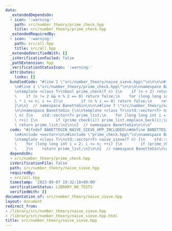 ```yaml
---
data:
  _extendedDependsOn:
  - icon: ':warning:'
    path: src/number_theory/prime_check.hpp
    title: src/number_theory/prime_check.hpp
  _extendedRequiredBy:
  - icon: ':warning:'
    path: src/all.hpp
    title: src/all.hpp
  _extendedVerifiedWith: []
  _isVerificationFailed: false
  _pathExtension: hpp
  _verificationStatusIcon: ':warning:'
  attributes:
    links: []
  bundledCode: "#line 1 \"src/number_theory/naive_sieve.hpp\"\n\n\n\n#include <vector>\n\
    \n#line 1 \"src/number_theory/prime_check.hpp\"\n\n\n\nnamespace BanetteGin {\n\
    \ntemplate <class T>\nbool prime_check(T n) {\n    if (n < 2) return false;\n\
    \    if (n != 2 && n % 2 == 0) return false;\n    for (long long int i = 3; i\
    \ * i <= n; i += 2)\n        if (n % i == 0) return false;\n    return true;\n\
    }\n\n}  // namespace BanetteGin\n\n\n#line 7 \"src/number_theory/naive_sieve.hpp\"\
    \n\nnamespace BanetteGin {\n\ntemplate <class T>\nstd::vector<T> naive_sieve(T\
    \ n) {\n    std::vector<T> prime_list;\n    for (long long int i = 2; i <= n;\
    \ ++i) {\n        if (prime_check(i)) prime_list.emplace_back(i);\n    }\n   \
    \ return prime_list;\n}\n\n}  // namespace BanetteGin\n\n\n"
  code: "#ifndef BANETTEGIN_NAIVE_SIEVE_HPP_INCLUDED\n#define BANETTEGIN_NAIVE_SIEVE_HPP_INCLUDED\n\
    \n#include <vector>\n\n#include \"prime_check.hpp\"\n\nnamespace BanetteGin {\n\
    \ntemplate <class T>\nstd::vector<T> naive_sieve(T n) {\n    std::vector<T> prime_list;\n\
    \    for (long long int i = 2; i <= n; ++i) {\n        if (prime_check(i)) prime_list.emplace_back(i);\n\
    \    }\n    return prime_list;\n}\n\n}  // namespace BanetteGin\n\n#endif"
  dependsOn:
  - src/number_theory/prime_check.hpp
  isVerificationFile: false
  path: src/number_theory/naive_sieve.hpp
  requiredBy:
  - src/all.hpp
  timestamp: '2023-09-07 19:32:18+09:00'
  verificationStatus: LIBRARY_NO_TESTS
  verifiedWith: []
documentation_of: src/number_theory/naive_sieve.hpp
layout: document
redirect_from:
- /library/src/number_theory/naive_sieve.hpp
- /library/src/number_theory/naive_sieve.hpp.html
title: src/number_theory/naive_sieve.hpp
---
```

